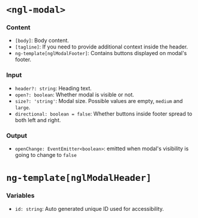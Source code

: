 # `<ngl-modal>`

### Content

  * `[body]`: Body content.
  * `[tagline]`: If you need to provide additional context inside the header.
  * `ng-template[nglModalFooter]`: Contains buttons displayed on modal's footer.

### Input

  * `header?: string`: Heading text.
  * `open?: boolean`: Whether modal is visible or not.
  * `size?: 'string'`: Modal size. Possible values are empty, `medium` and `large`.
  * `directional: boolean = false`: Whether buttons inside footer spread to both left and right.

### Output

  * `openChange: EventEmitter<boolean>`: emitted when modal's visibility is going to change to `false`

# `ng-template[nglModalHeader]`

### Variables

  * `id: string`: Auto generated unique ID used for accessibility.
